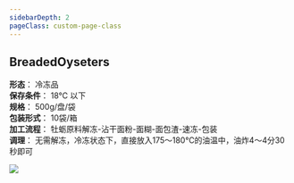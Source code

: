 ```yaml
---
sidebarDepth: 2
pageClass: custom-page-class
---
```

## BreadedOyseters
**形态**：    冷冻品 <br>
**保存条件**： 18℃ 以下<br>
**规格**：    500g/盘/袋<br>
**包装形式**： 10袋/箱<br>
**加工流程**： 牡蛎原料解冻-沾干面粉-面糊-面包渣-速冻-包装<br>
**调理**：    无需解冻，冷冻状态下，直接放入175～180℃的油温中，油炸4～4分30秒即可
<div class="imgb" >
 <img  src="https://yuhuawebsite.oss-cn-hongkong.aliyuncs.com/A-1.%E9%9D%A2%E5%8C%85%E7%B2%89%E7%89%A1%E8%9B%8E--Breaded%20oyseters.jpg">
</div>
